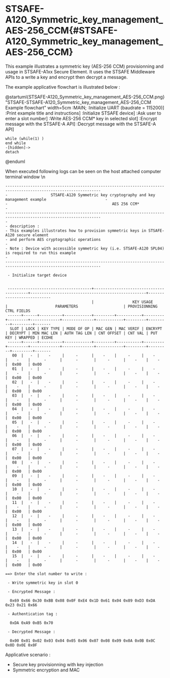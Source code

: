 # STSAFE-A120_Symmetric_key_management_AES-256_CCM{#STSAFE-A120_Symmetric_key_management_AES-256_CCM}

This example illustrates a symmetric key (AES-256 CCM) provisionning and usage in STSAFE-A1xx Secure Element.
It uses the STSAFE Middleware APIs to a write a key and encrypt then decrypt a message.

The example applicative flowchart is illustrated below :

@startuml{STSAFE-A120_Symmetric_key_management_AES-256_CCM.png} "STSAFE-STSAFE-A120_Symmetric_key_management_AES-256_CCM Example flowchart" width=5cm
	:MAIN;
	:Initialize UART (baudrate = 115200)]
	:Print example title and instructions]
	:Initialize STSAFE device]
    :Ask user to enter a slot number]
	:Write AES-256 CCM* key in selected slot]
	:Encrypt message with the STSAFE-A API]
	:Decrypt message with the STSAFE-A API]

	while (while(1) )
	end while
	-[hidden]->
    detach
@enduml

When executed following logs can be seen on the host attached computer terminal window \n

```
----------------------------------------------------------------------------------------------------------------
-                   STSAFE-A120 Symmetric key cryptography and key management example                          -
-                                              AES 256 CCM*                                                    -
----------------------------------------------------------------------------------------------------------------
-
- description :
- This examples illustrates how to provision symmetric keys in STSAFE-A120 secure element
- and perform AES cryptographic operations
-
- Note : Device with accessible symmetric key (i.e. STSAFE-A120 SPL04) is required to run this example
-
----------------------------------------------------------------------------------------------------------------

 - Initialize target device


 -------------------------------------+-----------------------------------------+---------------------------------------------------+---------------------------
                                      |                 KEY USAGE               |                     PARAMETERS                    | PROVISIONNING CTRL FIELDS
 ------+------+----------+------------+---------+-----------+---------+---------+-------------+--------------+------------+---------+---------+---------+-------
  SLOT | LOCK | KEY TYPE | MODE OF OP | MAC GEN | MAC VERIF | ENCRYPT | DECRYPT | MIN MAC LEN | AUTH TAG LEN | CNT OFFSET | CNT VAL | PUT KEY | WRAPPED | ECDHE
 ------+------+----------+------------+---------+-----------+---------+---------+-------------+--------------+------------+---------+---------+---------+-------
   00  |   -  |    -     |     -      |    -    |     -     |    -    |    -    |      -      |      -       |     -      |    -    |    -    |  0x00   | 0x00
   01  |   -  |    -     |     -      |    -    |     -     |    -    |    -    |      -      |      -       |     -      |    -    |    -    |  0x00   | 0x00
   02  |   -  |    -     |     -      |    -    |     -     |    -    |    -    |      -      |      -       |     -      |    -    |    -    |  0x00   | 0x00
   03  |   -  |    -     |     -      |    -    |     -     |    -    |    -    |      -      |      -       |     -      |    -    |    -    |  0x00   | 0x00
   04  |   -  |    -     |     -      |    -    |     -     |    -    |    -    |      -      |      -       |     -      |    -    |    -    |  0x00   | 0x00
   05  |   -  |    -     |     -      |    -    |     -     |    -    |    -    |      -      |      -       |     -      |    -    |    -    |  0x00   | 0x00
   06  |   -  |    -     |     -      |    -    |     -     |    -    |    -    |      -      |      -       |     -      |    -    |    -    |  0x00   | 0x00
   07  |   -  |    -     |     -      |    -    |     -     |    -    |    -    |      -      |      -       |     -      |    -    |    -    |  0x00   | 0x00
   08  |   -  |    -     |     -      |    -    |     -     |    -    |    -    |      -      |      -       |     -      |    -    |    -    |  0x00   | 0x00
   09  |   -  |    -     |     -      |    -    |     -     |    -    |    -    |      -      |      -       |     -      |    -    |    -    |  0x00   | 0x00
   10  |   -  |    -     |     -      |    -    |     -     |    -    |    -    |      -      |      -       |     -      |    -    |    -    |  0x00   | 0x00
   11  |   -  |    -     |     -      |    -    |     -     |    -    |    -    |      -      |      -       |     -      |    -    |    -    |  0x00   | 0x00
   12  |   -  |    -     |     -      |    -    |     -     |    -    |    -    |      -      |      -       |     -      |    -    |    -    |  0x00   | 0x00
   13  |   -  |    -     |     -      |    -    |     -     |    -    |    -    |      -      |      -       |     -      |    -    |    -    |  0x00   | 0x00
   14  |   -  |    -     |     -      |    -    |     -     |    -    |    -    |      -      |      -       |     -      |    -    |    -    |  0x00   | 0x00
   15  |   -  |    -     |     -      |    -    |     -     |    -    |    -    |      -      |      -       |     -      |    -    |    -    |  0x00   | 0x00

==> Enter the slot number to write :

 - Write symmetric key in slot 0

 - Encrypted Message :

  0x69 0x66 0x30 0xBB 0x08 0x0F 0xE4 0x1D 0x61 0x04 0x89 0xD3 0xDA 0x23 0x21 0x66

 - Authentication tag :

  0xDA 0xA9 0xB5 0x70

 - Decrypted Message :

  0x00 0x01 0x02 0x03 0x04 0x05 0x06 0x07 0x08 0x09 0x0A 0x0B 0x0C 0x0D 0x0E 0x0F
```


Applicative scenario : 

- Secure key provisionning with key injection
- Symmetric encryption and MAC